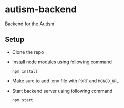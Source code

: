 # autism-backend

Backend for the Autism 

## Setup

- Clone the repo 

- Install node modules using following command
  ```
  npm install
  ```
- Make sure to add .env file with `PORT` and `MONGO_URL`

- Start backend server using following command
  ```
  npm start
  ```
